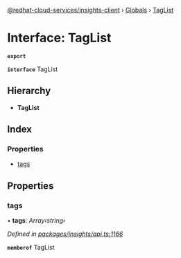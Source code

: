 [@redhat-cloud-services/insights-client](../README.md) › [Globals](../globals.md) › [TagList](taglist.md)

# Interface: TagList

**`export`** 

**`interface`** TagList

## Hierarchy

* **TagList**

## Index

### Properties

* [tags](taglist.md#tags)

## Properties

###  tags

• **tags**: *Array‹string›*

*Defined in [packages/insights/api.ts:1166](https://github.com/RedHatInsights/javascript-clients/blob/master/packages/insights/api.ts#L1166)*

**`memberof`** TagList
